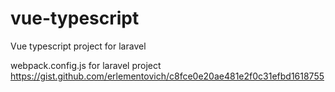 # vue-typescript
Vue typescript project for laravel

webpack.config.js for laravel project https://gist.github.com/erlementovich/c8fce0e20ae481e2f0c31efbd1618755
